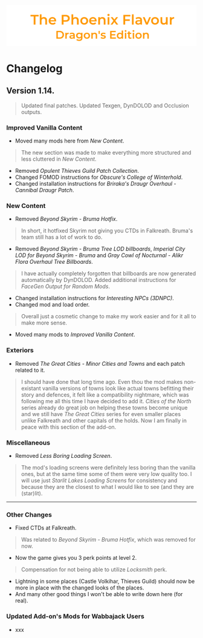 ![image](images/Banner.png)

# Changelog

## Version 1.14.

> Updated final patches. Updated Texgen, DynDOLOD and Occlusion outputs.

### Improved Vanilla Content

* Moved many mods here from _New Content_.
> The new section was made to make everything more structured and less cluttered in _New Content_.
* Removed _Opulent Thieves Guild Patch Collection_.
* Changed FOMOD instructions for _Obscure's College of Winterhold_.
* Changed installation instructions for _Briraka's Draugr Overhaul - Cannibal Draugr Patch_.

### New Content

* Removed _Beyond Skyrim - Bruma Hotfix_.
> In short, it hotfixed Skyrim not giving you CTDs in Falkreath. Bruma's team still has a lot of work to do.
* Removed _Beyond Skyrim - Bruma Tree LOD billboards_, _Imperial City LOD for Beyond Skyrim - Bruma_ and _Gray Cowl of Nocturnal - Alikr Flora Overhaul Tree Billboards_.
> I have actually completely forgotten that billboards are now generated automatically by DynDOLOD.
> Added additional instructions for _FaceGen Output for Random Mods_.
* Changed installation instructions for _Interesting NPCs (3DNPC)_.
* Changed mod and load order.
> Overall just a cosmetic change to make my work easier and for it all to make more sense.
* Moved many mods to _Improved Vanilla Content_.

### Exteriors

* Removed _The Great Cities - Minor Cities and Towns_ and each patch related to it.
> I should have done that long time ago. Even thou the mod makes non-existant vanilla versions of towns look like actual towns befitting their story and defences, it felt like a compatibility nightmare, which was following me all this time I have decided to add it. _Cities of the North_ series already do great job on helping these towns become unique and we still have _The Great Cities_ series for even smaller places unlike Falkreath and other capitals of the holds. Now I am finally in peace with this section of the add-on.

### Miscellaneous

* Removed _Less Boring Loading Screen_.
> The mod's loading screens were definitely less boring than the vanilla ones, but at the same time some of them were very low quality too. 
I will use just _Starlit Lakes Loading Screens_ for consistency and because they are the closest to what I would like to see (and they are (star)lit).

---

### Other Changes

* Fixed CTDs at Falkreath.
> Was related to _Beyond Skyrim - Bruma Hotfix_, which was removed for now.
* Now the game gives you 3 perk points at level 2.
> Compensation for not being able to utilize _Locksmith_ perk.
* Lightning in some places (Castle Volkihar, Thieves Guild) should now be more in place with the changed looks of the places.
* And many other good things I won't be able to write down here (for real).

### Updated Add-on's Mods for Wabbajack Users

* xxx
